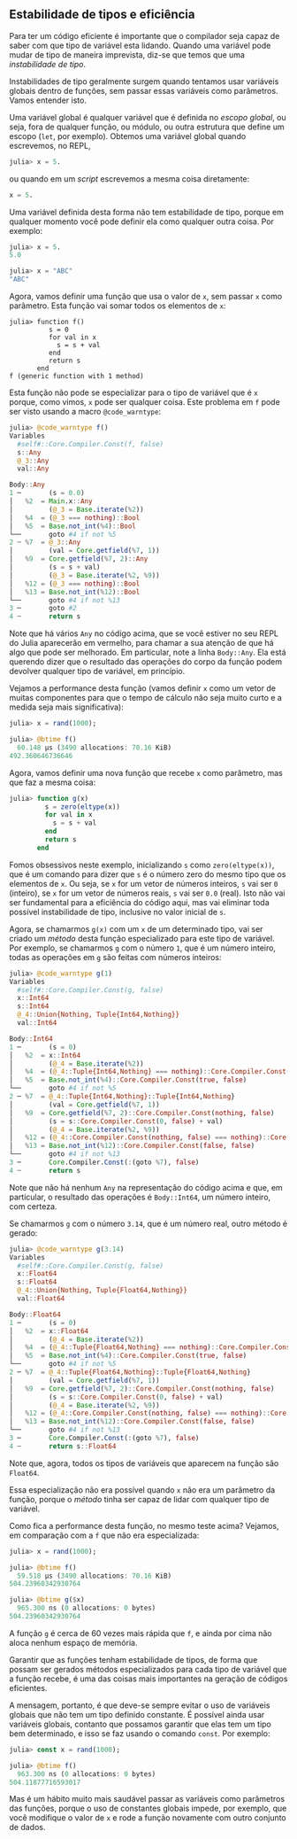 
## Estabilidade de tipos e eficiência

Para ter um código eficiente é importante que o compilador seja capaz de
saber com que tipo de variável esta lidando. Quando uma variável pode
mudar de tipo de maneira imprevista, diz-se que temos que uma
*instabilidade de tipo*. 

Instabilidades de tipo geralmente surgem quando tentamos usar variáveis
globais dentro de funções, sem passar essas variáveis como parâmetros.
Vamos entender isto. 

Uma variável global é qualquer variável que é definida no *escopo
global*, ou seja, fora de qualquer função, ou módulo, ou outra estrutura
que define um escopo (`let`, por exemplo). Obtemos uma variável global
quando escrevemos, no REPL,

```julia
julia> x = 5. 
```

ou quando em um *script* escrevemos a mesma coisa diretamente:

```julia
x = 5.
```

Uma variável definida desta forma não tem estabilidade de tipo, porque
em qualquer momento você pode definir ela como qualquer outra coisa. Por
exemplo:

```julia
julia> x = 5.
5.0

julia> x = "ABC"
"ABC"

```

Agora, vamos definir uma função que usa o valor de `x`, sem passar `x`
como parâmetro. Esta função vai somar todos os elementos de `x`:

```julia-repl
julia> function f()
          s = 0
          for val in x
            s = s + val
          end
          return s
       end
f (generic function with 1 method)

```

Esta função não pode se especializar para o tipo de variável que é `x`
porque, como vimos, `x` pode ser qualquer coisa. Este problema em `f`
pode ser visto usando a macro `@code_warntype`:

```julia
julia> @code_warntype f()
Variables
  #self#::Core.Compiler.Const(f, false)
  s::Any
  @_3::Any
  val::Any

Body::Any
1 ─       (s = 0.0)
│   %2  = Main.x::Any
│         (@_3 = Base.iterate(%2))
│   %4  = (@_3 === nothing)::Bool
│   %5  = Base.not_int(%4)::Bool
└──       goto #4 if not %5
2 ┄ %7  = @_3::Any
│         (val = Core.getfield(%7, 1))
│   %9  = Core.getfield(%7, 2)::Any
│         (s = s + val)
│         (@_3 = Base.iterate(%2, %9))
│   %12 = (@_3 === nothing)::Bool
│   %13 = Base.not_int(%12)::Bool
└──       goto #4 if not %13
3 ─       goto #2
4 ┄       return s


```

Note que há vários `Any` no código acima, que se você estiver no seu
REPL do Julia aparecerão em vermelho, para chamar a sua atenção de que
há algo que pode ser melhorado. Em particular, note a linha `Body::Any`.
Ela está querendo dizer que o resultado das operações do corpo da função
podem devolver qualquer tipo de variável, em princípio.

Vejamos a performance desta função (vamos definir `x` como um vetor de
muitas componentes para que o tempo de cálculo não seja muito curto e a
medida seja mais significativa):

```julia
julia> x = rand(1000);

julia> @btime f()
  60.148 μs (3490 allocations: 70.16 KiB)
492.360646736646

```

Agora, vamos definir uma nova função que recebe `x` como parâmetro, mas
que faz a mesma coisa:

```julia
julia> function g(x)
         s = zero(eltype(x))
         for val in x
           s = s + val
         end
         return s
       end

```

Fomos obsessivos neste exemplo, inicializando `s` como
`zero(eltype(x))`, que é um comando para dizer que `s` é o número zero
do mesmo tipo que os elementos de `x`. Ou seja, se `x` for um vetor de
números inteiros, `s` vai ser `0` (inteiro), se `x` for um vetor de
números reais, `s` vai ser `0.0` (real). Isto não vai ser fundamental
para a eficiência do código aqui, mas vai eliminar toda possível
instabilidade de tipo, inclusive no valor inicial de `s`. 

Agora, se chamarmos `g(x)` com um `x` de um determinado tipo, vai ser
criado um *método* desta função especializado para este tipo de
variável. Por exemplo, se chamarmos `g` com o número `1`, que é um
número inteiro, todas as operações em `g` são feitas com números
inteiros:

```julia
julia> @code_warntype g(1)
Variables
  #self#::Core.Compiler.Const(g, false)
  x::Int64
  s::Int64
  @_4::Union{Nothing, Tuple{Int64,Nothing}}
  val::Int64

Body::Int64
1 ─       (s = 0)
│   %2  = x::Int64
│         (@_4 = Base.iterate(%2))
│   %4  = (@_4::Tuple{Int64,Nothing} === nothing)::Core.Compiler.Const(false, false)
│   %5  = Base.not_int(%4)::Core.Compiler.Const(true, false)
└──       goto #4 if not %5
2 ─ %7  = @_4::Tuple{Int64,Nothing}::Tuple{Int64,Nothing}
│         (val = Core.getfield(%7, 1))
│   %9  = Core.getfield(%7, 2)::Core.Compiler.Const(nothing, false)
│         (s = s::Core.Compiler.Const(0, false) + val)
│         (@_4 = Base.iterate(%2, %9))
│   %12 = (@_4::Core.Compiler.Const(nothing, false) === nothing)::Core.Compiler.Const(true, false)
│   %13 = Base.not_int(%12)::Core.Compiler.Const(false, false)
└──       goto #4 if not %13
3 ─       Core.Compiler.Const(:(goto %7), false)
4 ┄       return s

```

Note que não há nenhum `Any` na representação do código acima e que, em
particular, o resultado das operações é `Body::Int64`, um número inteiro,
com certeza.

Se
chamarmos `g` com o número `3.14`, que é um número real, outro método é
gerado:

```julia
julia> @code_warntype g(3.14)
Variables
  #self#::Core.Compiler.Const(g, false)
  x::Float64
  s::Float64
  @_4::Union{Nothing, Tuple{Float64,Nothing}}
  val::Float64

Body::Float64
1 ─       (s = 0)
│   %2  = x::Float64
│         (@_4 = Base.iterate(%2))
│   %4  = (@_4::Tuple{Float64,Nothing} === nothing)::Core.Compiler.Const(false, false)
│   %5  = Base.not_int(%4)::Core.Compiler.Const(true, false)
└──       goto #4 if not %5
2 ─ %7  = @_4::Tuple{Float64,Nothing}::Tuple{Float64,Nothing}
│         (val = Core.getfield(%7, 1))
│   %9  = Core.getfield(%7, 2)::Core.Compiler.Const(nothing, false)
│         (s = s::Core.Compiler.Const(0, false) + val)
│         (@_4 = Base.iterate(%2, %9))
│   %12 = (@_4::Core.Compiler.Const(nothing, false) === nothing)::Core.Compiler.Const(true, false)
│   %13 = Base.not_int(%12)::Core.Compiler.Const(false, false)
└──       goto #4 if not %13
3 ─       Core.Compiler.Const(:(goto %7), false)
4 ┄       return s::Float64

```

Note que, agora, todos os tipos de variáveis que aparecem na função são
`Float64`.

Essa especialização não era possível quando `x` não era um parâmetro da
função, porque o *método* tinha ser capaz de lidar com qualquer tipo de
variável. 

Como fica a performance desta função, no mesmo teste acima? Vejamos, em
comparação com a `f` que não era especializada:

```julia
julia> x = rand(1000);

julia> @btime f()
  59.518 μs (3490 allocations: 70.16 KiB)
504.23960342930764

julia> @btime g($x)
  965.300 ns (0 allocations: 0 bytes)
504.23960342930764

```

A função `g` é cerca de 60 vezes mais rápida que `f`, e ainda por cima
não aloca nenhum espaço de memória.

Garantir que as funções tenham estabilidade de tipos, de forma que
possam ser gerados métodos especializados para cada tipo de variável que
a função recebe, é uma das coisas mais importantes na geração de códigos
eficientes. 

A mensagem, portanto, é que deve-se sempre evitar o uso de variáveis
globais que não tem um tipo definido constante. É possível ainda usar
variáveis globais, contanto que possamos garantir que elas tem um tipo
bem determinado, e isso se faz usando o comando `const`. Por exemplo: 

```julia
julia> const x = rand(1000);

julia> @btime f()
  963.300 ns (0 allocations: 0 bytes)
504.11877716593017

```

Mas é um hábito muito mais saudável passar as variáveis como parâmetros
das funções, porque o uso de constantes globais impede, por exemplo, que
você modifique o valor de `x` e rode a função novamente com outro
conjunto de dados.

